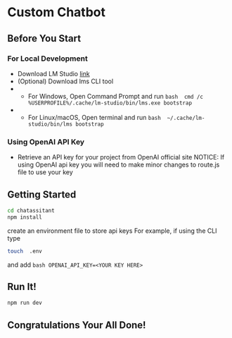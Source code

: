 # Custom Chatbot

## Before You Start
### For Local Development
- Download LM Studio [link](https://lmstudio.ai/)
- (Optional) Download lms CLI tool
- -  For Windows, Open Command Prompt and run ```bash  cmd /c %USERPROFILE%/.cache/lm-studio/bin/lms.exe bootstrap```
- - For Linux/macOS, Open terminal and run ```bash  ~/.cache/lm-studio/bin/lms bootstrap```

### Using OpenAI API Key
- Retrieve an API key for your project from OpenAI official site
NOTICE: If using OpenAI api key you will need to make minor changes to route.js file to use your key


## Getting Started
```bash
cd chatassitant
npm install
```
create an environment file to store api keys
For example,
if using the CLI type 
```bash 
touch  .env
```
and add
```bash OPENAI_API_KEY=<YOUR KEY HERE> ```

## Run It!
```bash
npm run dev
```

## Congratulations Your All Done!